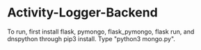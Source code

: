 # Activity-Logger-Backend

To run, first install flask, pymongo, flask_pymongo, flask run, and dnspython through pip3 install. 
Type "python3 mongo.py".
